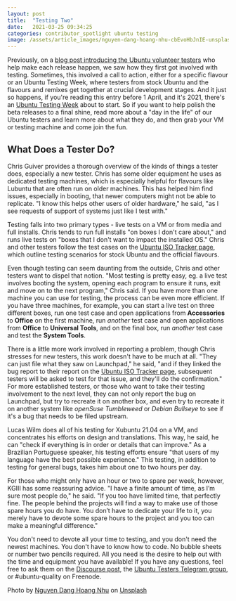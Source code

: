 ```yaml
---
layout: post
title:  "Testing Two"
date:   2021-03-25 09:34:25
categories: contributor_spotlight ubuntu testing 
image: /assets/article_images/nguyen-dang-hoang-nhu-cbEvoHbJnIE-unsplash.jpg
---
```


Previously, on a [blog post introducing the Ubuntu volunteer testers](https://www.communi-tea.io/contributor_spotlight/ubuntu/testing/2021/03/25/testing_1.html) who help make each release happen, we saw how they first got involved with testing. Sometimes, this involved a call to action, either for a specific flavour or an Ubuntu Testing Week, where testers from stock Ubuntu and the flavours and remixes get together at crucial development stages. And it just so happens, if you're reading this entry before 1 April, and it's 2021, there's an [Ubuntu Testing Week](https://discourse.ubuntu.com/t/ubuntu-21-04-testing-week/21519) about to start. So if you want to help polish the beta releases to a final shine, read more about a "day in the life" of our Ubuntu testers and learn more about what they do, and then grab your VM or testing machine and come join the fun.

## What Does a Tester Do?

Chris Guiver provides a thorough overview of the kinds of things a tester does, especially a new tester. Chris has some older equipment he uses as dedicated testing machines, which is especially helpful for flavours like Lubuntu that are often run on older machines. This has helped him find issues, especially in booting, that newer computers might not be able to replicate. "I know this helps other users of older hardware," he said, "as I see requests of support of systems just like I test with." 

Testing falls into two primary types - live tests on a VM or from media and full installs. Chris tends to run full installs "on boxes I don't care about," and runs live tests on "boxes that I don't want to impact the installed OS." Chris and other testers follow the test cases on the [Ubuntu ISO Tracker page](http://iso.qa.ubuntu.com/), which outline testing scenarios for stock Ubuntu and the official flavours. 

Even though testing can seem daunting from the outside, Chris and other testers want to dispel that notion. "Most testing is pretty easy, eg. a live test involves booting the system, opening each program to ensure it runs, exit and move on to the next program," Chris said. If you have more than one machine you can use for testing, the process can be even more efficient. If you have three machines, for example, you can start a live test on three different boxes, run one test case and open applications from **Accessories** to **Office** on the first machine, run *another* test case and open applications from **Office** to **Universal Tools**, and on the final box, run *another* test case and test the **System Tools**.

There is a little more work involved in reporting a problem, though Chris stresses for new testers, this work doesn't have to be much at all. "They can just file what they saw on Launchpad," he said, "and if they linked the bug report to their report on the [Ubuntu ISO Tracker page](http://iso.qa.ubuntu.com/), subsequent testers will be asked to test for that issue, and they'll do the confirmation." For more established testers, or those who want to take their testing involvement to the next level, they can not only report the bug on Launchpad, but try to recreate it on another box, and even try to recreate it on another system like *openSuse Tumbleweed* or *Debian Bullseye* to see if it's a bug that needs to be filed upstream.

Lucas Wilm does all of his testing for Xubuntu 21.04 on a VM, and concentrates his efforts on design and translations. This way, he said, he can "check if everything is in order or details that can improve." As a Brazilian Portuguese speaker, his testing efforts ensure "that users of my language have the best possible experience." This testing, in addition to testing for general bugs, takes him about one to two hours per day.

For those who might only have an hour or two to spare per week, however, KGIII has some reassuring advice. "I have a finite amount of time, as I’m sure most people do," he said. "If you too have limited time, that perfectly fine. The people behind the projects will find a way to make use of those spare hours you do have. You don’t have to dedicate your life to it, you merely have to devote some spare hours to the project and you too can make a meaningful difference."

You don't need to devote all your time to testing, and you don't need the newest machines. You don't have to know how to code. No bubble sheets or number two pencils required. All you need is the desire to help out with the time and equipment you have available! If you have any questions, feel free to ask them on the [Discourse post](https://discourse.ubuntu.com/t/ubuntu-21-04-testing-week/21519), the [Ubuntu Testers Telegram group](https://t.me/UbuntuTesters), or #ubuntu-quality on Freenode.

Photo by [Nguyen Dang Hoang Nhu](https://unsplash.com/@nguyendhn) on [Unsplash](https://www.unsplash.com)

